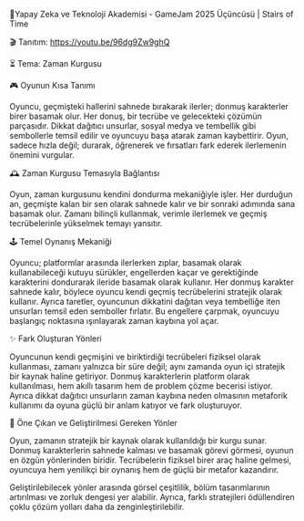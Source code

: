🧩Yapay Zeka ve Teknoloji Akademisi - GameJam 2025 Üçüncüsü | Stairs of Time

🎬 Tanıtım: https://youtu.be/96dg9Zw9ghQ

⏳ Tema: Zaman Kurgusu

🎮 Oyunun Kısa Tanımı

Oyuncu, geçmişteki hallerini sahnede bırakarak ilerler; donmuş karakterler birer basamak olur. Her donuş, bir tecrübe ve gelecekteki çözümün parçasıdır. Dikkat dağıtıcı unsurlar, sosyal medya ve tembellik gibi sembollerle temsil edilir ve oyuncuyu başa atarak zaman kaybettirir. Oyun, sadece hızla değil; durarak, öğrenerek ve fırsatları fark ederek ilerlemenin önemini vurgular.

🕰️ Zaman Kurgusu Temasıyla Bağlantısı

Oyun, zaman kurgusunu kendini dondurma mekaniğiyle işler. Her durduğun an, geçmişte kalan bir sen olarak sahnede kalır ve bir sonraki adımında sana basamak olur. Zamanı bilinçli kullanmak, verimle ilerlemek ve geçmiş tecrübelerinle yükselmek temayı yansıtır.

🕹️ Temel Oynanış Mekaniği

Oyuncu; platformlar arasında ilerlerken zıplar, basamak olarak kullanabileceği kutuyu sürükler, engellerden kaçar ve gerektiğinde karakterini dondurarak ileride basamak olarak kullanır. Her donmuş karakter sahnede kalır, böylece oyuncu kendi geçmiş tecrübelerini stratejik olarak kullanır. Ayrıca taretler, oyuncunun dikkatini dağıtan veya tembelliğe iten unsurları temsil eden semboller fırlatır. Bu engellere çarpmak, oyuncuyu başlangıç noktasına ışınlayarak zaman kaybına yol açar.

✨ Fark Oluşturan Yönleri

Oyuncunun kendi geçmişini ve biriktirdiği tecrübeleri fiziksel olarak kullanması, zamanı yalnızca bir süre değil; aynı zamanda oyun içi stratejik bir kaynak haline getiriyor. Donmuş karakterlerin platform olarak kullanılması, hem akıllı tasarım hem de problem çözme becerisi istiyor. Ayrıca dikkat dağıtıcı unsurların zaman kaybına neden olmasının metaforik kullanımı da oyuna güçlü bir anlam katıyor ve fark oluşturuyor.


🔧 Öne Çıkan ve Geliştirilmesi Gereken Yönler

Oyun, zamanın stratejik bir kaynak olarak kullanıldığı bir kurgu sunar. Donmuş karakterlerin sahnede kalması ve basamak görevi görmesi, oyunun en özgün yönlerinden biridir. Tecrübelerin fiziksel birer araç haline gelmesi, oyuncuya hem yenilikçi bir oynanış hem de güçlü bir metafor kazandırır. 

Geliştirilebilecek yönler arasında görsel çeşitlilik, bölüm tasarımlarının artırılması ve zorluk dengesi yer alabilir. Ayrıca, farklı stratejileri ödüllendiren çoklu çözüm yolları daha da zenginleştirilebilir.
